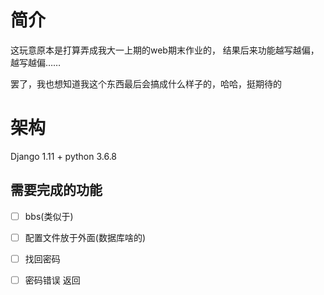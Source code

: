 # 简介

这玩意原本是打算弄成我大一上期的web期末作业的， 结果后来功能越写越偏，越写越偏……

罢了，我也想知道我这个东西最后会搞成什么样子的，哈哈，挺期待的



# 架构

Django 1.11  + python 3.6.8



## 需要完成的功能

- [ ] bbs(类似于)

- [ ] 配置文件放于外面(数据库啥的)

- [ ] 找回密码

- [ ] 密码错误 返回

  